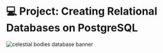 # 💻 Project: Creating Relational Databases on PostgreSQL 

![celestial bodies database banner](https://github.com/z-bj/galaxy_psql_DB/blob/master/galaxy_psql_db.png)

